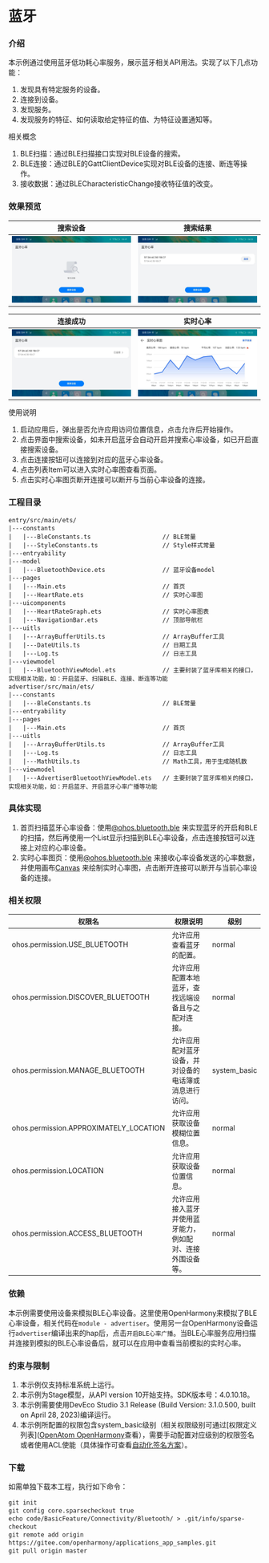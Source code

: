 # 蓝牙

### 介绍

本示例通过使用蓝牙低功耗心率服务，展示蓝牙相关API用法。实现了以下几点功能：

1. 发现具有特定服务的设备。
2. 连接到设备。
3. 发现服务。
4. 发现服务的特征、如何读取给定特征的值、为特征设置通知等。

相关概念

1. BLE扫描：通过BLE扫描接口实现对BLE设备的搜索。
2. BLE连接：通过BLE的GattClientDevice实现对BLE设备的连接、断连等操作。
3. 接收数据：通过BLECharacteristicChange接收特征值的改变。

### 效果预览

| 搜索设备 | 搜索结果 |
| ---- | ---- |
| ![search_ble](screenshots/search_ble.jpeg) | ![search_ble_result](screenshots/search_ble_result.jpeg) |

| 连接成功 | 实时心率 |
| ---- | ---- |
| ![connect_suc](screenshots/connect_suc.jpeg) | ![heart_rate](screenshots/heart_rate.jpeg) |

使用说明

1. 启动应用后，弹出是否允许应用访问位置信息，点击允许后开始操作。
2. 点击界面中搜索设备，如未开启蓝牙会自动开启并搜索心率设备，如已开启直接搜索设备。
3. 点击连接按钮可以连接到对应的蓝牙心率设备。
4. 点击列表Item可以进入实时心率图查看页面。
5. 点击实时心率图页断开连接可以断开与当前心率设备的连接。

### 工程目录

```
entry/src/main/ets/
|---constants
|   |---BleConstants.ts                    // BLE常量
|   |---StyleConstants.ts                  // Style样式常量
|---entryability
|---model
|   |---BluetoothDevice.ets                // 蓝牙设备model
|---pages
|   |---Main.ets                           // 首页
|   |---HeartRate.ets                      // 实时心率图
|---uicomponents
|   |---HeartRateGraph.ets                 // 实时心率图表
|   |---NavigationBar.ets                  // 顶部导航栏
|---uitls
|   |---ArrayBufferUtils.ts                // ArrayBuffer工具
|   |---DateUtils.ts                       // 日期工具
|   |---Log.ts                             // 日志工具
|---viewmodel
|   |---BluetoothViewModel.ets             // 主要封装了蓝牙库相关的接口，实现相关功能，如：开启蓝牙、扫描BLE、连接、断连等功能
advertiser/src/main/ets/
|---constants
|   |---BleConstants.ts                    // BLE常量
|---entryability
|---pages
|   |---Main.ets                           // 首页
|---uitls
|   |---ArrayBufferUtils.ts                // ArrayBuffer工具
|   |---Log.ts                             // 日志工具
|   |---MathUtils.ts                       // Math工具，用于生成随机数
|---viewmodel
|   |---AdvertiserBluetoothViewModel.ets   // 主要封装了蓝牙库相关的接口，实现相关功能，如：开启蓝牙、开启蓝牙心率广播等功能
```

### 具体实现

1. 首页扫描蓝牙心率设备：使用[@ohos.bluetooth.ble](https://docs.openharmony.cn/pages/v4.1/zh-cn/application-dev/reference/apis-connectivity-kit/js-apis-bluetooth-ble.md) 来实现蓝牙的开启和BLE的扫描，然后再使用一个List显示扫描到BLE心率设备，点击连接按钮可以连接上对应的心率设备。
2. 实时心率图页：使用[@ohos.bluetooth.ble](https://docs.openharmony.cn/pages/v4.1/zh-cn/application-dev/reference/apis-connectivity-kit/js-apis-bluetooth-ble.md) 来接收心率设备发送的心率数据，并使用画布[Canvas](https://gitee.com/openharmony/docs/blob/master/zh-cn/application-dev/reference/apis-arkui/arkui-ts/ts-components-canvas-canvas.md) 来绘制实时心率图，点击断开连接可以断开与当前心率设备的连接。

### 相关权限

| 权限名                                 | 权限说明                                  | 级别         |
| -------------------------------------- | ------------------------------------- | ------------ |
| ohos.permission.USE_BLUETOOTH          | 允许应用查看蓝牙的配置。                          | normal       |
| ohos.permission.DISCOVER_BLUETOOTH     | 允许应用配置本地蓝牙，查找远端设备且与之配对连接。     | normal       |
| ohos.permission.MANAGE_BLUETOOTH       | 允许应用配对蓝牙设备，并对设备的电话簿或消息进行访问。 | system_basic |
| ohos.permission.APPROXIMATELY_LOCATION | 允许应用获取设备模糊位置信息。                       | normal       |
| ohos.permission.LOCATION               | 允许应用获取设备位置信息。                         | normal       |
| ohos.permission.ACCESS_BLUETOOTH       | 允许应用接入蓝牙并使用蓝牙能力，例如配对、连接外围设备等。         | normal       |

### 依赖

本示例需要使用设备来模拟BLE心率设备。这里使用OpenHarmony来模拟了BLE心率设备，相关代码在`module - advertiser`。使用另一台OpenHarmony设备运行`advertiser`编译出来的hap后，点击`开启BLE心率广播`。当BLE心率服务应用扫描并连接到模拟的BLE心率设备后，就可以在应用中查看当前模拟的实时心率。

### 约束与限制

1. 本示例仅支持标准系统上运行。
2. 本示例为Stage模型，从API version 10开始支持。SDK版本号：4.0.10.18。
3. 本示例需要使用DevEco Studio 3.1 Release (Build Version: 3.1.0.500, built on April 28, 2023)编译运行。
4. 本示例所配置的权限包含system_basic级别（相关权限级别可通过[权限定义列表]([OpenAtom OpenHarmony](https://gitee.com/openharmony/docs/blob/master/zh-cn/application-dev/security/AccessToken/permissions-for-all.md)查看），需要手动配置对应级别的权限签名或者使用ACL使能（具体操作可查看[自动化签名方案](https://developer.harmonyos.com/cn/docs/documentation/doc-guides/ohos-auto-configuring-signature-information-0000001271659465)）。

### 下载

如需单独下载本工程，执行如下命令：

```
git init
git config core.sparsecheckout true
echo code/BasicFeature/Connectivity/Bluetooth/ > .git/info/sparse-checkout
git remote add origin https://gitee.com/openharmony/applications_app_samples.git
git pull origin master
```